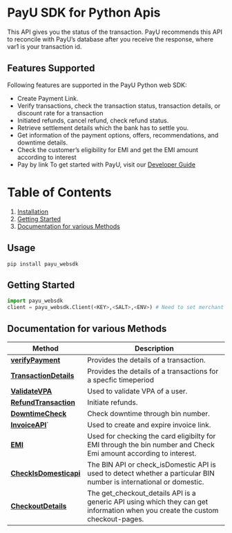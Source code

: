 
# PayU SDK for Python Apis
This API gives you the status of the transaction. PayU recommends this API to reconcile with PayU’s database after you receive the response, where var1 is your transaction id.

## Features Supported
Following features are supported in the PayU Python web SDK:
- Create Payment Link.
- Verify transactions, check the transaction status, transaction details, or discount rate for a transaction
- Initiated refunds, cancel refund, check refund status.
- Retrieve settlement details which the bank has to settle you.
- Get information of the payment options, offers, recommendations, and downtime details.
- Check the customer’s eligibility for EMI and get the EMI amount according to interest
- Pay by link
  To get started with PayU, visit our [Developer Guide](https://devguide.payu.in/low-code-web-sdk/getting-started-low-code-web-sdk/register-for-a-test-merchant-account/)
# Table of Contents
    
1. [Installation](#usage)
2. [Getting Started](#getting-started)
3. [Documentation for various Methods](#documentation-for-various-methods)

## Usage

```shell
pip install payu_websdk
```
## Getting Started

```python
import payu_websdk
client = payu_websdk.Client(<KEY>,<SALT>,<ENV>) # Need to set merchant key,salt and env ("TEST"/"LIVE")
```




## Documentation for various Methods
Method                                                                                                           |  Description
|------------------------------------------------------------------------------------------------------------------| -------------
| [**verifyPayment**](https://github.com/payu-intrepos/web-sdk-java/blob/main/src/varify_payment.md)          | Provides the details of a transaction.
| [**TransactionDetails**](https://github.com/payu-intrepos/web-sdk-java/blob/main/src/Transaction_dtls.md)    | Provides the details of a transactions for a specfic timeperiod
| [**ValidateVPA**](https://github.com/payu-intrepos/web-sdk-java/blob/main/src/ValidateUPI.md)               | Used to validate VPA of a user.
| [**RefundTransaction**](https://github.com/payu-intrepos/web-sdk-java/blob/main/src/RefunsApi.md)            | Initiate refunds.
| [**DowntimeCheck**](https://github.com/payu-intrepos/web-sdk-java/blob/main/src/DowntimeCheck.md)            | Check downtime through bin number.
| [**InvoiceAPI**](https://github.com/payu-intrepos/web-sdk-java/blob/main/src/InvoiceAPIs.md)`                 |  Used to create and expire invoice link.
| [**EMI**](https://github.com/payu-intrepos/web-sdk-java/blob/main/src/EMIApi.md)                             |  Used for checking the card eligibilty for EMI through the bin number and Check Emi amount according to interest.
| [**CheckIsDomesticapi**](https://github.com/payu-intrepos/web-sdk-java/blob/main/src/check_isDomesticapi.md) | The BIN API or check_isDomestic API is used to detect whether a particular BIN number is international or domestic.
| [**CheckoutDetails**](https://github.com/payu-intrepos/web-sdk-java/blob/main/src/CheckoutDetails.md)       |  The get_checkout_details API is a generic API using which they can get information when you create the custom checkout-pages.
